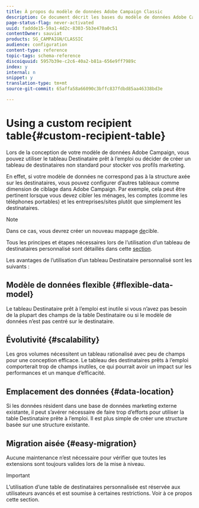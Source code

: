 ```yaml
---
title: À propos du modèle de données Adobe Campaign Classic
description: Ce document décrit les bases du modèle de données Adobe Campaign Classic.
page-status-flag: never-activated
uuid: faddde15-59a1-4d2c-8303-5b3e470a0c51
contentOwner: sauviat
products: SG_CAMPAIGN/CLASSIC
audience: configuration
content-type: reference
topic-tags: schema-reference
discoiquuid: 5957b39e-c2c6-40a2-b81a-656e9ff7989c
index: y
internal: n
snippet: y
translation-type: tm+mt
source-git-commit: 65affa58a66090c3bffc837fdbd85aa46338bd3e

---
```



# Using a custom recipient table{#custom-recipient-table}

Lors de la conception de votre modèle de données Adobe Campaign, vous pouvez utiliser le tableau [](../../configuration/using/default-recipient-table.md)Destinataire prêt à l’emploi ou décider de créer un tableau de destinataires non standard pour stocker vos profils marketing.

En effet, si votre modèle de données ne correspond pas à la structure axée sur les destinataires, vous pouvez configurer d’autres tableaux comme dimension de ciblage dans Adobe Campaign. Par exemple, cela peut être pertinent lorsque vous devez cibler les ménages, les comptes (comme les téléphones portables) et les entreprises/sites plutôt que simplement les destinataires.

>[!NOTE]
>
>Dans ce cas, vous devrez créer un nouveau mappage [de](../../configuration/using/target-mapping.md)cible.

Tous les principes et étapes nécessaires lors de l’utilisation d’un tableau de destinataires personnalisé sont détaillés dans cette [section](../../configuration/using/about-custom-recipient-table.md).

Les avantages de l’utilisation d’un tableau Destinataire personnalisé sont les suivants :

## Modèle de données flexible {#flexible-data-model}

Le tableau Destinataire prêt à l’emploi est inutile si vous n’avez pas besoin de la plupart des champs de la table Destinataire ou si le modèle de données n’est pas centré sur le destinataire.

## Évolutivité {#scalability}

Les gros volumes nécessitent un tableau rationalisé avec peu de champs pour une conception efficace. Le tableau des destinataires prêts à l’emploi comporterait trop de champs inutiles, ce qui pourrait avoir un impact sur les performances et un manque d’efficacité.

## Emplacement des données {#data-location}

Si les données résident dans une base de données marketing externe existante, il peut s’avérer nécessaire de faire trop d’efforts pour utiliser la table Destinataire prête à l’emploi. Il est plus simple de créer une structure basée sur une structure existante.

## Migration aisée {#easy-migration}

Aucune maintenance n’est nécessaire pour vérifier que toutes les extensions sont toujours valides lors de la mise à niveau.

>[!IMPORTANT]
>
>L’utilisation d’une table de destinataires personnalisée est réservée aux utilisateurs avancés et est soumise à certaines restrictions. Voir à ce propos cette section.
